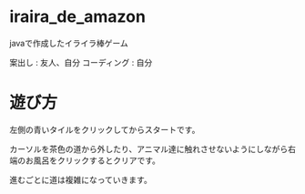 # iraira_de_amazon
javaで作成したイライラ棒ゲーム

案出し : 友人、自分
コーディング : 自分

# 遊び方
左側の青いタイルをクリックしてからスタートです。

カーソルを茶色の道から外したり、アニマル達に触れさせないようにしながら右端のお風呂をクリックするとクリアです。

進むごとに道は複雑になっていきます。
